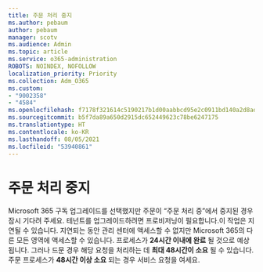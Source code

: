 ```yaml
---
title: 주문 처리 중지
ms.author: pebaum
author: pebaum
manager: scotv
ms.audience: Admin
ms.topic: article
ms.service: o365-administration
ROBOTS: NOINDEX, NOFOLLOW
localization_priority: Priority
ms.collection: Adm_O365
ms.custom:
- "9002358"
- "4584"
ms.openlocfilehash: f7178f321614c5190217b1d00aabbcd95e2c0911bd140a2d8ad455665ac5b73b
ms.sourcegitcommit: b5f7da89a650d2915dc652449623c78be6247175
ms.translationtype: HT
ms.contentlocale: ko-KR
ms.lasthandoff: 08/05/2021
ms.locfileid: "53940861"
---
```

# <a name="stuck-on-processing-order"></a>주문 처리 중지

Microsoft 365 구독 업그레이드를 선택했지만 주문이 “주문 처리 중”에서 중지된 경우 잠시 기다려 주세요. 테넌트를 업그레이드하려면 프로비저닝이 필요합니다.이 작업은 지연될 수 있습니다. 지연되는 동안 관리 센터에 액세스할 수 없지만 Microsoft 365의 다른 모든 영역에 액세스할 수 있습니다. 프로세스가 **24시간 이내에 완료** 될 것으로 예상됩니다. 그러나 드문 경우 해당 요청을 처리하는 데 **최대 48시간이 소요** 될 수 있습니다. 주문 프로세스가 **48시간 이상 소요** 되는 경우 서비스 요청을 여세요.
